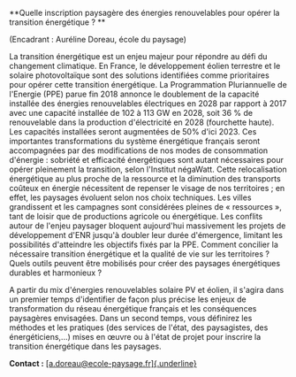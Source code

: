 **Quelle inscription paysagère des énergies renouvelables pour opérer la
transition énergétique ? **

(Encadrant : Auréline Doreau, école du paysage)

La transition énergétique est un enjeu majeur pour répondre au défi du
changement climatique. En France, le développement éolien terrestre et
le solaire photovoltaïque sont des solutions identifiées comme
prioritaires pour opérer cette transition énergétique. La Programmation
Pluriannuelle de l'Energie (PPE) parue fin 2018 annonce le doublement de
la capacité installée des énergies renouvelables électriques en 2028 par
rapport à 2017 avec une capacité installée de 102 à 113 GW en 2028, soit
36 % de renouvelable dans la production d'électricité en 2028
(fourchette haute). Les capacités installées seront augmentées de 50%
d'ici 2023. Ces importantes transformations du système énergétique
français seront accompagnées par des modifications de nos modes de
consommation d'énergie : sobriété et efficacité énergétiques sont autant
nécessaires pour opérer pleinement la transition, selon l'Institut
négaWatt. Cette relocalisation énergétique au plus proche de la
ressource et la diminution des transports coûteux en énergie nécessitent
de repenser le visage de nos territoires ; en effet, les paysages
évoluent selon nos choix techniques. Les villes grandissent et les
campagnes sont considérées pleines de « ressources », tant de loisir que
de productions agricole ou énergétique. Les conflits autour de l'enjeu
paysager bloquent aujourd'hui massivement les projets de développement
d'ENR jusqu'à doubler leur durée d'émergence, limitant les possibilités
d'atteindre les objectifs fixés par la PPE. Comment concilier la
nécessaire transition énergétique et la qualité de vie sur les
territoires ? Quels outils peuvent être mobilisés pour créer des
paysages énergétiques durables et harmonieux ?

A partir du mix d'énergies renouvelables solaire PV et éolien, il
s'agira dans un premier temps d'identifier de façon plus précise les
enjeux de transformation du réseau énergétique français et les
conséquences paysagères envisagées. Dans un second temps, vous définirez
les méthodes et les pratiques (des services de l'état, des paysagistes,
des énergéticiens,...) mises en œuvre ou à l'état de projet pour
inscrire la transition énergétique dans les paysages.

**Contact :**
[[a.doreau\@ecole-paysage.fr]{.underline}](mailto:a.doreau@ecole-paysage.fr)

